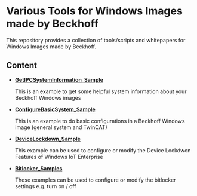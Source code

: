 # Various Tools for Windows Images made by Beckhoff

This repository provides a collection of tools/scripts and whitepapers
for Windows Images made by Beckhoff.

## Content

* **[GetIPCSystemInformation_Sample](GetIPCSystemInformation_Sample/README.md)**
    
    This is an example to get some helpful system information about your Beckhoff Windows images  

* **[ConfigureBasicSystem_Sample](ConfigureBasicSystem_Sample/README.md)**
    
    This is an example to do basic configurations in a Beckhoff Windows image (general system and TwinCAT)

* **[DeviceLockdown_Sample](DeviceLockdown_Sample/README.md)**
    
    This example can be used to configure or modify the Device Lockdwon Features of Windows IoT Enterprise 

* **[Bitlocker_Samples](Bitlocker_Samples/README.md)**
    
    These examples can be used to configure or modify the bitlocker settings e.g. turn on / off
